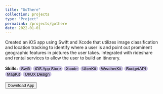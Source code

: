 ```yaml
---
title: "GoThere"
collection: projects
type: "Project"
permalink: /projects/gothere
date: 2022-01-01
---
```


Created an iOS app using Swift and Xcode that utilizes image classification and location tracking to identify where a user is and point out prominent geographic features in pictures the user takes.
Integrated with rideshare and rental services to allow the user to build an itinerary.
<br>
<br>
<b>Skills:</b> <button style='border-radius:12px;background-color:rgb(203, 195, 227);border:none'> Swift</button> <button style='border-radius:12px;background-color:rgb(203, 195, 227);border:none'> iOS App Store</button> <button style='border-radius:12px;background-color:rgb(203, 195, 227);border:none'> Xcode</button> <button style='border-radius:12px;background-color:rgb(203, 195, 227);border:none'> UberKit</button> <button style='border-radius:12px;background-color:rgb(203, 195, 227);border:none'> WeatherKit</button> <button style='border-radius:12px;background-color:rgb(203, 195, 227);border:none'> BudgetAPI </button> <button style='border-radius:12px;background-color:rgb(203, 195, 227);border:none'> MapKit </button> <button style='border-radius:12px;background-color:rgb(203, 195, 227);border:none'> UI/UX Design </button>
<br>
<br>
<button>Download App</button>
